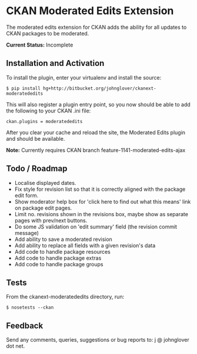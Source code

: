 CKAN Moderated Edits Extension
==============================

The moderated edits extension for CKAN adds the ability for all updates
to CKAN packages to be moderated.

**Current Status:** Incomplete

Installation and Activation
---------------------------

To install the plugin, enter your virtualenv and install the source:

    $ pip install hg+http://bitbucket.org/johnglover/ckanext-moderatededits

This will also register a plugin entry point, so you now should be 
able to add the following to your CKAN .ini file:

    ckan.plugins = moderatededits
 
After you clear your cache and reload the site, the Moderated Edits plugin
and should be available. 

**Note:** Currently requires CKAN branch feature-1141-moderated-edits-ajax

Todo / Roadmap
--------------

* Localise displayed dates.
* Fix style for revision list so that it is correctly aligned with the package edit form.
* Show moderator help box for 'click here to find out what this means' link on package edit pages.
* Limit no. revisions shown in the revisions box, maybe show as separate pages with prev/next buttons.
* Do some JS validation on 'edit summary' field (the revision commit message)
* Add ability to save a moderated revision
* Add ability to replace all fields with a given revision's data
* Add code to handle package resources 
* Add code to handle package extras 
* Add code to handle package groups 

Tests
-----
From the ckanext-moderatededits directory, run:

    $ nosetests --ckan

Feedback
--------
Send any comments, queries, suggestions or bug reports to:
j @ johnglover dot net.
